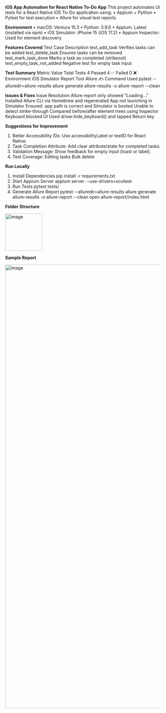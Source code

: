 **iOS App Automation for React Native To-Do App**
This project automates UI tests for a React Native iOS To-Do application using:
•	Appium + Python
•	Pytest for test execution
•	Allure for visual test reports
 
**Environment**
•	macOS: Ventura 15.3
•	Python: 3.9.6
•	Appium: Latest (installed via npm)
•	iOS Simulator: iPhone 15 (iOS 17.2)
•	Appium Inspector: Used for element discovery
 
**Features Covered**
Test Case	Description
test_add_task	Verifies tasks can be added
test_delete_task	Ensures tasks can be removed
test_mark_task_done	Marks a task as completed (strikeout)
test_empty_task_not_added	Negative test for empty task input

 **Test Summary**
Metric	Value
Total Tests	4
Passed	4 ✅
Failed	0 ❌
Environment	iOS Simulator
Report Tool	Allure
✍ Command Used
pytest --alluredir=allure-results
allure generate allure-results -o allure-report --clean
 
**Issues & Fixes**
Issue	Resolution
Allure report only showed "Loading..."	Installed Allure CLI via Homebrew and regenerated
App not launching in Simulator	Ensured .app path is correct and Simulator is booted
Unable to detect strike-through	Compared before/after element trees using Inspector
Keyboard blocked UI	Used driver.hide_keyboard() and tapped Return key
 
**Suggestions for Improvement**
1.	Better Accessibility IDs: Use accessibilityLabel or testID for React Native.
2.	Task Completion Attribute: Add clear attribute/state for completed tasks.
3.	Validation Message: Show feedback for empty input (toast or label).
4.	Test Coverage: 
 Editing tasks
 Bulk delete


 
**Run Locally**
1. Install Dependencies
pip install -r requirements.txt
2. Start Appium Server
appium server --use-drivers=xcuitest
3. Run Tests
pytest tests/
4. Generate Allure Report
pytest --alluredir=allure-results
allure generate allure-results -o allure-report --clean
open allure-report/index.html


 
**Folder Structure**


<img width="120" alt="image" src="https://github.com/user-attachments/assets/cea1df3b-97f9-4ee0-9737-5a421fa74ccf" />

 
**Sample Report**

 <img width="1432" alt="image" src="https://github.com/user-attachments/assets/5dac509f-8115-40eb-bf51-7433076780bc" />
